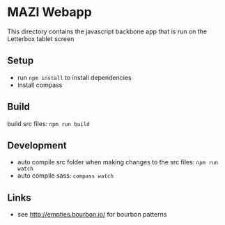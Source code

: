 # MAZI Webapp

This directory contains the javascript backbone app that is run on the Letterbox tablet screen

## Setup

* run `npm install` to install dependencies
* install compass

## Build

build src files: `npm run build`

## Development

* auto compile src folder when making changes to the src files: `npm run watch`
* auto compile sass: `compass watch`

## Links

* see <http://empties.bourbon.io/> for bourbon patterns